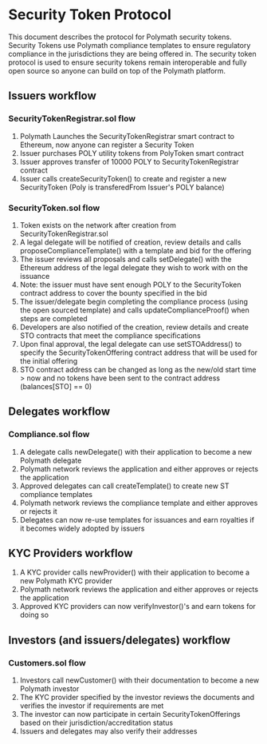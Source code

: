 # Security Token Protocol

This document describes the protocol for Polymath security tokens.
Security Tokens use Polymath compliance templates to ensure regulatory compliance
in the jurisdictions they are being offered in. The security token protocol is used
to ensure security tokens remain interoperable and fully open source so anyone can
build on top of the Polymath platform.

## Issuers workflow

### SecurityTokenRegistrar.sol flow

1. Polymath Launches the SecurityTokenRegistrar smart contract to Ethereum, now anyone can register a Security Token
2. Issuer purchases POLY utility tokens from PolyToken smart contract
3. Issuer approves transfer of 10000 POLY to SecurityTokenRegistrar contract
4. Issuer calls createSecurityToken() to create and register a new SecurityToken (Poly is transferedFrom Issuer's POLY balance)

### SecurityToken.sol flow

1. Token exists on the network after creation from SecurityTokenRegistrar.sol
2. A legal delegate will be notified of creation, review details and calls proposeComplianceTemplate() with a template and bid for the offering
3. The issuer reviews all proposals and calls setDelegate() with the Ethereum address of the legal delegate they wish to work with on the issuance
4. Note: the issuer must have sent enough POLY to the SecurityToken contract address to cover the bounty specified in the bid
5. The issuer/delegate begin completing the compliance process (using the open sourced template) and calls updateComplianceProof() when steps are completed
6. Developers are also notified of the creation, review details and create STO contracts that meet the compliance specifications
7. Upon final approval, the legal delegate can use setSTOAddress() to specify the SecurityTokenOffering contract address that will be used for the initial offering
8. STO contract address can be changed as long as the new/old start time > now and no tokens have been sent to the contract address (balances[STO] == 0)

## Delegates workflow

### Compliance.sol flow

1. A delegate calls newDelegate() with their application to become a new Polymath delegate
2. Polymath network reviews the application and either approves or rejects the application
3. Approved delegates can call createTemplate() to create new ST compliance templates
4. Polymath network reviews the compliance template and either approves or rejects it
5. Delegates can now re-use templates for issuances and earn royalties if it becomes widely adopted by issuers

## KYC Providers workflow

1. A KYC provider calls newProvider() with their application to become a new Polymath KYC provider
2. Polymath network reviews the application and either approves or rejects the application
3. Approved KYC providers can now verifyInvestor()'s and earn tokens for doing so

## Investors (and issuers/delegates) workflow

### Customers.sol flow

1. Investors call newCustomer() with their documentation to become a new Polymath investor
2. The KYC provider specified by the investor reviews the documents and verifies the investor if requirements are met
3. The investor can now participate in certain SecurityTokenOfferings based on their jurisdiction/accreditation status
4. Issuers and delegates may also verify their addresses
